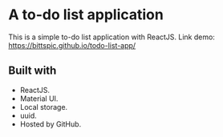 # A to-do list application
This is a simple to-do list application with ReactJS. Link demo: https://bittspic.github.io/todo-list-app/
## Built with
- ReactJS.
- Material UI.
- Local storage.
- uuid.
- Hosted by GitHub.
